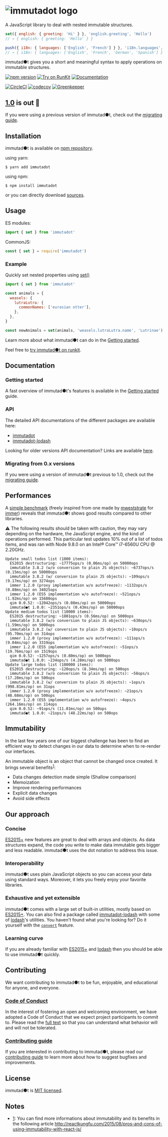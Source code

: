 ![immutadot logo](https://raw.githubusercontent.com/Zenika/immutadot/master/misc/otter.svg?sanitize=true)
===

A JavaScript library to deal with nested immutable structures.

```js
set({ english: { greeting: 'Hi' } }, 'english.greeting', 'Hello')
// → { english: { greeting: 'Hello' } }

push({ i18n: { languages: ['English', 'French'] } }, 'i18n.languages', 'German', 'Spanish')
// → { i18n: { languages: ['English', 'French', 'German', 'Spanish'] } }
```
immutad●t gives you a short and meaningful syntax to apply operations on immutable structures.

[![npm version](https://badge.fury.io/js/immutadot.svg)](https://badge.fury.io/js/immutadot)
[![Try on RunKit](https://badge.runkitcdn.com/immutadot.svg)](https://npm.runkit.com/immutadot)
[![Documentation](https://img.shields.io/badge/documentation-yes-brightgreen.svg)](https://zenika.github.io/immutadot/immutadot)

[![CircleCI](https://circleci.com/gh/Zenika/immutadot.svg?style=shield&circle-token=8b309750f5785783ec9fb4531ba097da60563beb)](https://circleci.com/gh/Zenika/immutadot)
[![codecov](https://codecov.io/gh/Zenika/immutadot/branch/master/graph/badge.svg)](https://codecov.io/gh/Zenika/immutadot)
[![Greenkeeper](https://badges.greenkeeper.io/Zenika/immutadot.svg)](https://greenkeeper.io/)

## [1.0](https://github.com/Zenika/immutadot/releases) is out 🎉

If you were using a previous version of immutad●t, check out the [migrating guide](docs/MIGRATING_TO_1_0.md).

## Installation

immutad●t is available on [npm repository](https://www.npmjs.com/package/immutadot).

using yarn:

```shell
$ yarn add immutadot
```

using npm:

```shell
$ npm install immutadot
```

or you can directly download [sources](https://github.com/Zenika/immutadot/releases).

## Usage

ES modules:

```js
import { set } from 'immutadot'
```

CommonJS:  

```js
const { set } = require('immutadot')
```

### Example

Quickly set nested properties using [set()](https://zenika.github.io/immutadot/immutadot/1.0/core.html#.set)

```js
import { set } from 'immutadot'

const animals = {
  weasels: {
    lutraLutra: {
      commonNames: ['eurasian otter'],
    },
  },
}

const newAnimals = set(animals, 'weasels.lutraLutra.name', 'Lutrinae')
```

Learn more about what immutad●t can do in the [Getting started](https://github.com/Zenika/immutadot/blob/master/docs/GETTING_STARTED.md).

Feel free to [try immutad●t on runkit](https://npm.runkit.com/immutadot).

## Documentation

### Getting started

A fast overview of immutad●t's features is available in the [Getting started](https://github.com/Zenika/immutadot/blob/master/docs/GETTING_STARTED.md) guide.

### API

The detailed API documentations of the different packages are available here:
- [immutadot](https://zenika.github.io/immutadot/immutadot)
- [immutadot-lodash](https://zenika.github.io/immutadot/immutadot-lodash/)

Looking for older versions API documentation? Links are available [here](https://github.com/Zenika/immutadot/blob/master/docs/README.md).

### Migrating from 0.x versions

If you were using a version of immutad●t previous to 1.0, check out the [migrating guide](docs/MIGRATING_TO_1_0.md).

## Performances

A [simple benchmark](https://github.com/Zenika/immutadot/tree/master/packages/immutadot-benchmark/src/updateTodos.spec.js) (freely inspired from one made by [mweststrate](https://github.com/mweststrate) for [immer](https://github.com/mweststrate/immer)) reveals that immutad●t shows good results compared to other libraries.

:warning: The following results should be taken with caution, they may vary depending on the hardware, the JavaScript engine, and the kind of operations performed. This particular test updates 10% out of a list of todos items, and was ran with Node 9.8.0 on an Intel® Core™ i7-6560U CPU @ 2.20GHz.

```
Update small todos list (1000 items):
  ES2015 destructuring: ~17775ops/s (0.06ms/op) on 50000ops
  immutable 3.8.2 (w/o conversion to plain JS objects): ~6737ops/s (0.15ms/op) on 50000ops
  immutable 3.8.2 (w/ conversion to plain JS objects): ~109ops/s (9.17ms/op) on 3274ops
  immer 1.2.0 (proxy implementation w/o autofreeze): ~1132ops/s (0.88ms/op) on 34025ops
  immer 1.2.0 (ES5 implementation w/o autofreeze): ~521ops/s (1.92ms/op) on 15680ops
  qim 0.0.52: ~12042ops/s (0.08ms/op) on 50000ops
  immutad●t 1.0.0: ~2351ops/s (0.43ms/op) on 50000ops
Update medium todos list (10000 items):
  ES2015 destructuring: ~1801ops/s (0.56ms/op) on 5000ops
  immutable 3.8.2 (w/o conversion to plain JS objects): ~630ops/s (1.59ms/op) on 5000ops
  immutable 3.8.2 (w/ conversion to plain JS objects): ~10ops/s (95.70ms/op) on 314ops
  immer 1.2.0 (proxy implementation w/o autofreeze): ~111ops/s (9.04ms/op) on 3319ops
  immer 1.2.0 (ES5 implementation w/o autofreeze): ~51ops/s (19.76ms/op) on 1519ops
  qim 0.0.52: ~1257ops/s (0.80ms/op) on 5000ops
  immutad●t 1.0.0: ~234ops/s (4.28ms/op) on 5000ops
Update large todos list (100000 items):
  ES2015 destructuring: ~120ops/s (8.34ms/op) on 500ops
  immutable 3.8.2 (w/o conversion to plain JS objects): ~58ops/s (17.28ms/op) on 500ops
  immutable 3.8.2 (w/ conversion to plain JS objects): ~1ops/s (998.81ms/op) on 31ops
  immer 1.2.0 (proxy implementation w/o autofreeze): ~21ops/s (48.68ms/op) on 500ops
  immer 1.2.0 (ES5 implementation w/o autofreeze): ~4ops/s (264.16ms/op) on 114ops
  qim 0.0.52: ~91ops/s (11.01ms/op) on 500ops
  immutad●t 1.0.0: ~21ops/s (48.22ms/op) on 500ops
```

## Immutability

In the last few years one of our biggest challenge has been to find an efficient way to detect changes in our data to determine when to re-render our interfaces.

An immutable object is an object that cannot be changed once created. It brings several benefits<sup>[1](#notes)</sup>:

- Data changes detection made simple (Shallow comparison)
- Memoization
- Improve rendering performances
- Explicit data changes
- Avoid side effects

## Our approach

### Concise

[ES2015+](https://mdn.io/JavaScript/Reference) new features are great to deal with arrays and objects. As data structures expand, the code you write to make data immutable gets bigger and less readable. immutad●t uses the dot notation to address this issue.

### Interoperability

immutad●t uses plain JavaScript objects so you can access your data using standard ways. Moreover, it lets you freely enjoy your favorite libraries.

### Exhaustive and yet extensible

immutad●t comes with a large set of built-in utilities, mostly based on [ES2015+](https://mdn.io/JavaScript/Reference). You can also find a package called [immutadot-lodash](https://github.com/Zenika/immutadot/tree/master/packages/immutadot-lodash) with some of [lodash](https://lodash.com/)'s utilities. You haven't found what you're looking for? Do it yourself with the [`convert`](https://zenika.github.io/immutadot/immutadot/1.0/core.html#.convert) feature.

### Learning curve

If you are already familiar with [ES2015+](https://mdn.io/JavaScript/Reference) and [lodash](https://lodash.com/) then you should be able to use immutad●t quickly.

## Contributing

We want contributing to immutad●t to be fun, enjoyable, and educational for anyone, and everyone.

### [Code of Conduct](https://github.com/Zenika/immutadot/blob/master/.github/CODE_OF_CONDUCT.md)

In the interest of fostering an open and welcoming environment, we have adopted a Code of Conduct that we expect project participants to commit to. Please read the [full text](https://github.com/Zenika/immutadot/blob/master/.github/CODE_OF_CONDUCT.md) so that you can understand what behavior will and will not be tolerated.

### [Contributing guide](https://github.com/Zenika/immutadot/blob/master/.github/CONTRIBUTING.md)

If you are interested in contributing to immutad●t, please read our [contributing guide](https://github.com/Zenika/immutadot/blob/master/.github/CONTRIBUTING.md) to learn more about how to suggest bugfixes and improvements.

## License

immutad●t is [MIT licensed](https://github.com/Zenika/immutadot/blob/master/LICENSE.md).

## Notes

- [1](#immutability): You can find more informations about immutability and its benefits in the following article http://reactkungfu.com/2015/08/pros-and-cons-of-using-immutability-with-react-js/
